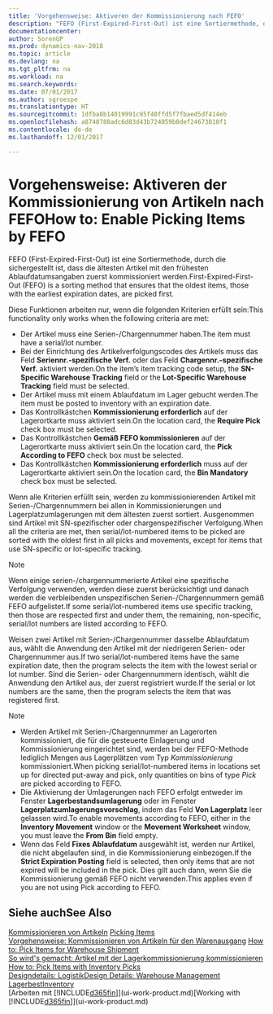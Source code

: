 ```yaml
---
title: 'Vorgehensweise: Aktiveren der Kommissionierung nach FEFO'
description: "FEFO (First-Expired-First-Out) ist eine Sortiermethode, durch die sichergestellt ist, dass die ältesten Artikel mit den frühesten Ablaufdatumsangaben zuerst kommissioniert werden."
documentationcenter: 
author: SorenGP
ms.prod: dynamics-nav-2018
ms.topic: article
ms.devlang: na
ms.tgt_pltfrm: na
ms.workload: na
ms.search.keywords: 
ms.date: 07/01/2017
ms.author: sgroespe
ms.translationtype: HT
ms.sourcegitcommit: 1dfba8b14019991c95f40ffd5f7fbaed5df414eb
ms.openlocfilehash: a8748788adc6d83d43b724059b0def24673810f1
ms.contentlocale: de-de
ms.lasthandoff: 12/01/2017

---
```

# <a name="how-to-enable-picking-items-by-fefo"></a><span data-ttu-id="ba095-103">Vorgehensweise: Aktiveren der Kommissionierung von Artikeln nach FEFO</span><span class="sxs-lookup"><span data-stu-id="ba095-103">How to: Enable Picking Items by FEFO</span></span>
<span data-ttu-id="ba095-104">FEFO (First-Expired-First-Out) ist eine Sortiermethode, durch die sichergestellt ist, dass die ältesten Artikel mit den frühesten Ablaufdatumsangaben zuerst kommissioniert werden.</span><span class="sxs-lookup"><span data-stu-id="ba095-104">First-Expired-First-Out (FEFO) is a sorting method that ensures that the oldest items, those with the earliest expiration dates, are picked first.</span></span>  

 <span data-ttu-id="ba095-105">Diese Funktionen arbeiten nur, wenn die folgenden Kriterien erfüllt sein:</span><span class="sxs-lookup"><span data-stu-id="ba095-105">This functionality only works when the following criteria are met:</span></span>  

-   <span data-ttu-id="ba095-106">Der Artikel muss eine Serien-/Chargennummer haben.</span><span class="sxs-lookup"><span data-stu-id="ba095-106">The item must have a serial/lot number.</span></span>  
-   <span data-ttu-id="ba095-107">Bei der Einrichtung des Artikelverfolgungscodes des Artikels muss das Feld **Seriennr.-spezifische Verf.** oder das Feld **Chargennr.-spezifische Verf.** aktiviert werden.</span><span class="sxs-lookup"><span data-stu-id="ba095-107">On the item’s item tracking code setup, the **SN-Specific Warehouse Tracking** field or the **Lot-Specific Warehouse Tracking** field must be selected.</span></span>  
-   <span data-ttu-id="ba095-108">Der Artikel muss mit einem Ablaufdatum im Lager gebucht werden.</span><span class="sxs-lookup"><span data-stu-id="ba095-108">The item must be posted to inventory with an expiration date.</span></span>  
-   <span data-ttu-id="ba095-109">Das Kontrollkästchen **Kommissionierung erforderlich** auf der Lagerortkarte muss aktiviert sein.</span><span class="sxs-lookup"><span data-stu-id="ba095-109">On the location card, the **Require Pick** check box must be selected.</span></span>  
-   <span data-ttu-id="ba095-110">Das Kontrollkästchen **Gemäß FEFO kommissionieren** auf der Lagerortkarte muss aktiviert sein.</span><span class="sxs-lookup"><span data-stu-id="ba095-110">On the location card, the **Pick According to FEFO** check box must be selected.</span></span>  
-   <span data-ttu-id="ba095-111">Das Kontrollkästchen **Kommissionierung erforderlich** muss auf der Lagerortkarte aktiviert sein.</span><span class="sxs-lookup"><span data-stu-id="ba095-111">On the location card, the **Bin Mandatory** check box must be selected.</span></span>  

 <span data-ttu-id="ba095-112">Wenn alle Kriterien erfüllt sein, werden zu kommissionierenden Artikel mit Serien-/Chargennummern bei allen in Kommissionierungen und Lagerplatzumlagerungen mit dem ältesten zuerst sortiert. Ausgenommen sind Artikel mit SN-spezifischer oder chargenspezifischer Verfolgung.</span><span class="sxs-lookup"><span data-stu-id="ba095-112">When all the criteria are met, then serial/lot-numbered items to be picked are sorted with the oldest first in all picks and movements, except for items that use SN-specific or lot-specific tracking.</span></span>  

> [!NOTE]  
>  <span data-ttu-id="ba095-113">Wenn einige serien-/chargennummerierte Artikel eine spezifische Verfolgung verwenden, werden diese zuerst berücksichtigt und danach werden die verbleibenden unspezifischen Serien-/Chargennummern gemäß FEFO aufgelistet.</span><span class="sxs-lookup"><span data-stu-id="ba095-113">If some serial/lot-numbered items use specific tracking, then those are respected first and under them, the remaining, non-specific, serial/lot numbers are listed according to FEFO.</span></span>  

 <span data-ttu-id="ba095-114">Weisen zwei Artikel mit Serien-/Chargennummer dasselbe Ablaufdatum aus, wählt die Anwendung den Artikel mit der niedrigeren Serien- oder Chargennummer aus.</span><span class="sxs-lookup"><span data-stu-id="ba095-114">If two serial/lot-numbered items have the same expiration date, then the program selects the item with the lowest serial or lot number.</span></span> <span data-ttu-id="ba095-115">Sind die Serien- oder Chargennummern identisch, wählt die Anwendung den Artikel aus, der zuerst registriert wurde.</span><span class="sxs-lookup"><span data-stu-id="ba095-115">If the serial or lot numbers are the same, then the program selects the item that was registered first.</span></span>  

> [!NOTE]  
>  -   <span data-ttu-id="ba095-116">Werden Artikel mit Serien-/Chargennummer an Lagerorten kommissioniert, die für die gesteuerte Einlagerung und Kommissionierung eingerichtet sind, werden bei der FEFO-Methode lediglich Mengen aus Lagerplätzen vom Typ *Kommissionierung* kommissioniert.</span><span class="sxs-lookup"><span data-stu-id="ba095-116">When picking serial/lot-numbered items in locations set up for directed put-away and pick, only quantities on bins of type *Pick* are picked according to FEFO.</span></span>  
> -   <span data-ttu-id="ba095-117">Die Aktivierung der Umlagerungen nach FEFO erfolgt entweder im Fenster **Lagerbestandsumlagerung** oder im Fenster **Lagerplatzumlagerungsvorschlag**, indem das Feld **Von Lagerplatz** leer gelassen wird.</span><span class="sxs-lookup"><span data-stu-id="ba095-117">To enable movements according to FEFO, either in the **Inventory Movement** window or the **Movement Worksheet** window, you must leave the **From Bin** field empty.</span></span>  
> -   <span data-ttu-id="ba095-118">Wenn das Feld **Fixes Ablaufdatum** ausgewählt ist, werden nur Artikel, die nicht abgelaufen sind, in die Kommissionierung einbezogen.</span><span class="sxs-lookup"><span data-stu-id="ba095-118">If the **Strict Expiration Posting** field is selected, then only items that are not expired will be included in the pick.</span></span> <span data-ttu-id="ba095-119">Dies gilt auch dann, wenn Sie die Kommissionierung gemäß FEFO nicht verwenden.</span><span class="sxs-lookup"><span data-stu-id="ba095-119">This applies even if you are not using Pick according to FEFO.</span></span>  

## <a name="see-also"></a><span data-ttu-id="ba095-120">Siehe auch</span><span class="sxs-lookup"><span data-stu-id="ba095-120">See Also</span></span>  
<span data-ttu-id="ba095-121">[Kommissionieren von Artikeln](warehouse-pick-items.md) </span><span class="sxs-lookup"><span data-stu-id="ba095-121">[Picking Items](warehouse-pick-items.md) </span></span>  
<span data-ttu-id="ba095-122">[Vorgehensweise: Kommissionieren von Artikeln für den Warenausgang](warehouse-how-to-pick-items-for-warehouse-shipment.md) </span><span class="sxs-lookup"><span data-stu-id="ba095-122">[How to: Pick Items for Warehouse Shipment](warehouse-how-to-pick-items-for-warehouse-shipment.md) </span></span>  
<span data-ttu-id="ba095-123">[So wird's gemacht: Artikel mit der Lagerkommissionierung kommissionieren](warehouse-how-to-pick-items-with-inventory-picks.md) </span><span class="sxs-lookup"><span data-stu-id="ba095-123">[How to: Pick Items with Inventory Picks](warehouse-how-to-pick-items-with-inventory-picks.md) </span></span>  
[<span data-ttu-id="ba095-124">Designdetails: Logistik</span><span class="sxs-lookup"><span data-stu-id="ba095-124">Design Details: Warehouse Management</span></span>](design-details-warehouse-management.md)  
[<span data-ttu-id="ba095-125">Lagerbest</span><span class="sxs-lookup"><span data-stu-id="ba095-125">Inventory</span></span>](inventory-manage-inventory.md)  
<span data-ttu-id="ba095-126">[Arbeiten mit [!INCLUDE[d365fin](includes/d365fin_md.md)]](ui-work-product.md)</span><span class="sxs-lookup"><span data-stu-id="ba095-126">[Working with [!INCLUDE[d365fin](includes/d365fin_md.md)]](ui-work-product.md)</span></span>

